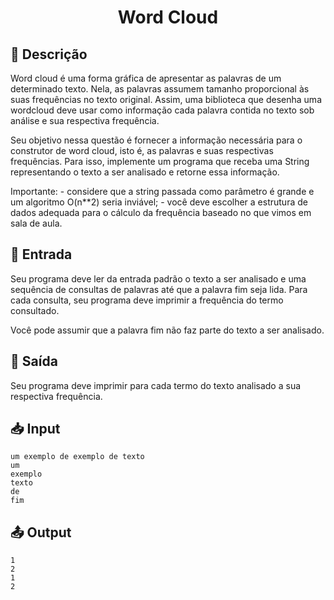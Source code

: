 <h1 align="center">
  <p> Word Cloud </p>
</h1>

## 📝 Descrição

Word cloud é uma forma gráfica de apresentar as palavras de um determinado texto. Nela, as palavras assumem tamanho proporcional às suas frequências no texto original. Assim, uma biblioteca que desenha uma wordcloud deve usar como informação cada palavra contida no texto sob análise e sua respectiva frequência.

Seu objetivo nessa questão é fornecer a informação necessária para o construtor de word cloud, isto é, as palavras e suas respectivas frequências. Para isso, implemente um programa que receba uma String representando o texto a ser analisado e retorne essa informação.

Importante: 
    - considere que a string passada como parâmetro é grande e um algoritmo O(n**2) seria inviável;
    - você deve escolher a estrutura de dados adequada para o cálculo da frequência baseado no que vimos em sala de aula.

## 📌 Entrada

Seu programa deve ler da entrada padrão o texto a ser analisado e uma sequência de consultas de palavras até que a palavra fim seja lida. Para cada consulta, seu programa deve imprimir a frequência do termo consultado.

Você pode assumir que a palavra fim não faz parte do texto a ser analisado.

## 📌 Saída

Seu programa deve imprimir para cada termo do texto analisado a sua respectiva frequência.


## 📥 Input

``` 
um exemplo de exemplo de texto
um
exemplo
texto
de
fim
```

## 📤 Output

``` 
1
2
1
2
```
